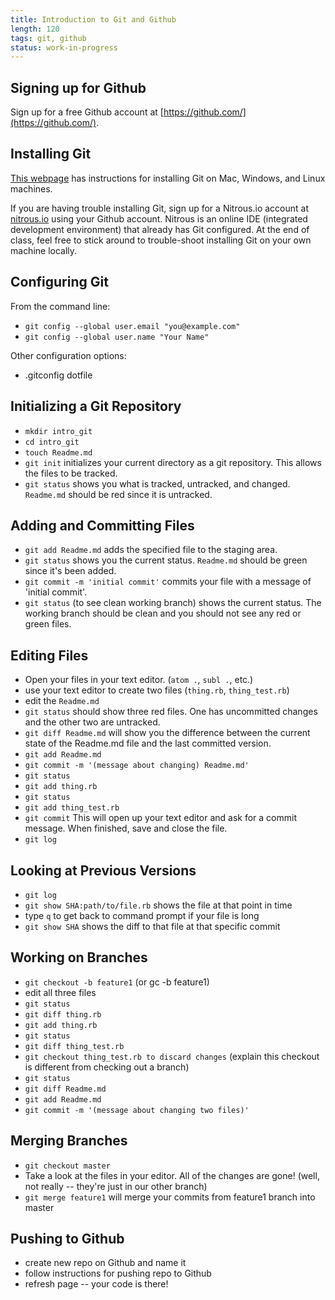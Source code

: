 ```yaml
---
title: Introduction to Git and Github
length: 120
tags: git, github
status: work-in-progress
---
```


## Signing up for Github

Sign up for a free Github account at [https://github.com/](https://github.com/).

## Installing Git

[This webpage](http://git-scm.com/book/en/v2/Getting-Started-Installing-Git) has instructions for installing Git on Mac, Windows, and Linux machines. 

If you are having trouble installing Git, sign up for a Nitrous.io account at [nitrous.io](http://nitrous.io) using your Github account. Nitrous is an online IDE (integrated development environment) that already has Git configured. At the end of class, feel free to stick around to trouble-shoot installing Git on your own machine locally. 

## Configuring Git

From the command line:

* `git config --global user.email "you@example.com"`
* `git config --global user.name "Your Name"` 

Other configuration options: 

* .gitconfig dotfile

## Initializing a Git Repository

* `mkdir intro_git`
* `cd intro_git`
* `touch Readme.md`
* `git init` initializes your current directory as a git repository. This allows the files to be tracked. 
* `git status` shows you what is tracked, untracked, and changed. `Readme.md` should be red since it is untracked.

## Adding and Committing Files

* `git add Readme.md` adds the specified file to the staging area.
* `git status` shows you the current status. `Readme.md` should be green since it's been added. 
* `git commit -m 'initial commit'` commits your file with a message of 'initial commit'. 
* `git status` (to see clean working branch) shows the current status. The working branch should be clean and you should not see any red or green files.

## Editing Files

* Open your files in your text editor. (`atom .`, `subl .`, etc.)
* use your text editor to create two files (`thing.rb`, `thing_test.rb`)
* edit the `Readme.md`
* `git status` should show three red files. One has uncommitted changes and the other two are untracked.
* `git diff Readme.md` will show you the difference between the current state of the Readme.md file and the last committed version.
* `git add Readme.md`
* `git commit -m '(message about changing) Readme.md'`
* `git status`
* `git add thing.rb`
* `git status`
* `git add thing_test.rb`
* `git commit` This will open up your text editor and ask for a commit message. When finished, save and close the file. 
* `git log`

## Looking at Previous Versions

* `git log`
* `git show SHA:path/to/file.rb` shows the file at that point in time
* type `q` to get back to command prompt if your file is long 
* `git show SHA` shows the diff to that file at that specific commit

## Working on Branches

* `git checkout -b feature1` (or gc -b feature1)
* edit all three files
* `git status`
* `git diff thing.rb`
* `git add thing.rb`
* `git status`
* `git diff thing_test.rb`
* `git checkout thing_test.rb to discard changes` (explain this checkout is different from checking out a branch)
* `git status`
* `git diff Readme.md`
* `git add Readme.md`
* `git commit -m '(message about changing two files)'`

## Merging Branches

* `git checkout master`
* Take a look at the files in your editor. All of the changes are gone! (well, not really -- they're just in our other branch)
* `git merge feature1` will merge your commits from feature1 branch into master

## Pushing to Github

* create new repo on Github and name it
* follow instructions for pushing repo to Github
* refresh page -- your code is there!
